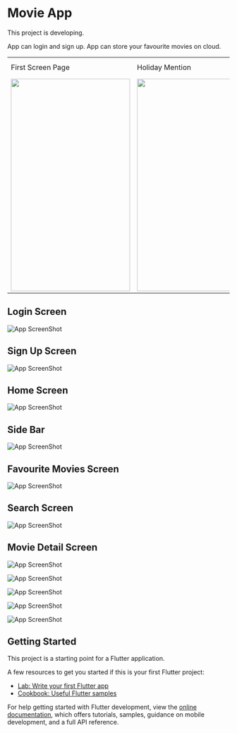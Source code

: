 # Movie App

This project is developing.

App can login and sign up.
App can store your favourite movies on cloud.

<table>
  <tr>
    <td>First Screen Page</td>
     <td>Holiday Mention</td>
     <td>Present day in purple and selected day in pink</td>
  </tr>
  <tr>
    <td><img src="screenshots\signin.jpg" width=270 height=480></td>
    <td><img src="screenshots/signup.png" width=270 height=480></td>
    <td><img src="screenshots/home.png" width=270 height=480></td>
  </tr>
 </table>

## Login Screen

![App ScreenShot](signin.jpg)

## Sign Up Screen

![App ScreenShot](signup.jpg)

## Home Screen

![App ScreenShot](home.jpg)

## Side Bar

![App ScreenShot](sidebar.jpg)

## Favourite Movies Screen

![App ScreenShot](favourite.jpg)

## Search Screen

![App ScreenShot](search.jpg)

## Movie Detail Screen

![App ScreenShot](movie_detail.jpg)

![App ScreenShot](movie_detail_2.jpg)

![App ScreenShot](movie_detail_actor.jpg)

![App ScreenShot](movie_detail_comment.jpg)

![App ScreenShot](movie_detail_recomment.jpg)

## Getting Started

This project is a starting point for a Flutter application.

A few resources to get you started if this is your first Flutter project:

- [Lab: Write your first Flutter app](https://docs.flutter.dev/get-started/codelab)
- [Cookbook: Useful Flutter samples](https://docs.flutter.dev/cookbook)

For help getting started with Flutter development, view the
[online documentation](https://docs.flutter.dev/), which offers tutorials,
samples, guidance on mobile development, and a full API reference.
